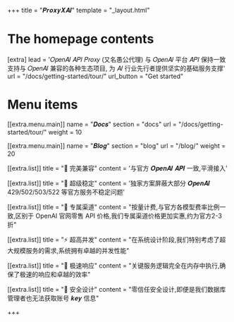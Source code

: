 +++
title = "𝑷𝒓𝒐𝒙𝒚𝑿𝑨𝑰"
template = "_layout.html"

# The homepage contents
[extra]
lead = '𝑂𝑝𝑒𝑛𝐴𝐼 𝐴𝑃𝐼 𝑃𝑟𝑜𝑥𝑦 (又名愚公代理) 与 𝑂𝑝𝑒𝑛𝐴𝐼 平台 𝐴𝑃𝐼 保持一致<br> 支持与 𝑂𝑝𝑒𝑛𝐴𝐼 兼容的各种生态项目, 为 𝐴𝐼 行业先行者提供坚实的基础服务支撑'
url = "/docs/getting-started/tour/"
url_button = "Get started"

# Menu items
[[extra.menu.main]]
name = "𝑫𝒐𝒄𝒔"
section = "docs"
url = "/docs/getting-started/tour/"
weight = 10

[[extra.menu.main]]
name = "𝑩𝒍𝒐𝒈"
section = "blog"
url = "/blog/"
weight = 20

[[extra.list]]
title = "🔋 完美兼容"
content = '与官方 𝑶𝒑𝒆𝒏𝑨𝑰 𝑨𝑷𝑰 一致,平滑接入'

[[extra.list]]
title = "🔮 超级稳定"
content = '独家方案屏蔽大部分 𝑶𝒑𝒆𝒏𝑨𝑰 429/502/503/522 等官方服务不稳定问题'

[[extra.list]]
title = "🏅 专属渠道"
content = "按量计费,与官方各模型费率比例一致,区别于 OpenAI 官网零售 API 价格,我们专属渠道价格更加实惠,约为官方2-3折"

[[extra.list]]
title = "⚡️ 超高并发"
content = "在系统设计阶段,我们特别考虑了超大规模服务的需求,系统拥有卓越的并发性能"

[[extra.list]]
title = "🚀️ 极速响应"
content = "关键服务逻辑完全在内存中执行,确保了极速的响应和卓越的效率"

[[extra.list]]
title = "🚦 安全设计"
content = "零信任安全设计,即便是我们数据库管理者也无法获取账号 𝒌𝒆𝒚 信息"

+++
